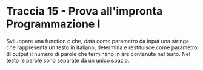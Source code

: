 # Traccia 15 - Prova all'impronta Programmazione I #

Sviluppare una function c che, data come parametro da input una stringa che rappresenta un testo in italiano, determina e restituisce come parametro di output il numero di parole che terminano in are contenute nel testo. Nel testo le parole sono separate da un unico spazio.
